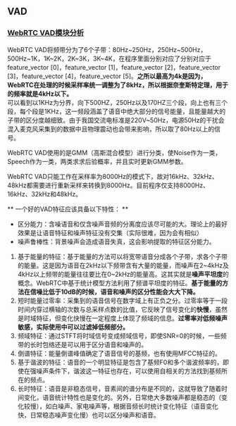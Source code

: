 ## VAD  
### [WebRTC VAD模块分析](http://www.yushuai.xyz/2019/07/15/4404.html)    
WebRTC VAD将频带分为了6个子带：80Hz~250Hz，250Hz~500Hz，500Hz~1K，1K~2K，2K~3K，3K~4K，在程序里面分别对应了分别对应于feature_vector [0]，feature_vector [1]，feature_vector [2]，feature_vector [3]，feature_vector [4]，feature_vector [5]。**之所以最高为4k是因为，WebRTC在处理的时候采样率统一调整为了8kHz，所以根据奈奎斯特定理，用于的频率就是4kHz以下。**  
可以看到以1KHz为分界，向下500HZ，250Hz以及170HZ三个段，向上也有三个段，每个段是1KHz，这一频段涵盖了语音中绝大部分的信号能量，且能量越大的子带的区分度越细致。由于我国交流电标准是220V~50Hz，电源50Hz的干扰会混入麦克风采集到的数据中且物理震动也会带来影响，所以取了80Hz以上的信号。

WebRTC VAD使用的是GMM（高斯混合模型）进行分类，使Noise作为一类，Speech作为一类，两类求求后验概率，并且实时更新GMM参数。

WebRTC VAD只能工作在采样率为8000Hz的模式下，故对16kHz、32kHz、48kHz都需要进行重新采样来转换到8000Hz。目前程序仅支持8000Hz、16kHz、32kHz和48kHz。  

** 一个好的VAD特征应该具备以下特性： ** 
 -   区分能力：含噪语音和仅含噪声音频的分离度应该尽可能的大。理论上的最好效果是让语音特征和噪声特征没有交集（实际很难，因为会有相似）
-   噪声鲁棒性：背景噪声会造成语音失真，这会影响提取的特征区分能力。
1.  基于能量的特征：基于能量的方法可以将宽带语音分成各个子带，求各个子带的能量。这是因为语音在2kHz以下频带含有大量的能量，而噪声在2~4kHz及4kHz以上频带的能量往往要比在0~2kHz的能量高。这其实就是**噪声平坦度**的概念。WebRTC中基于统计模型方法利用了频谱平坦度的特征。**基于能量的方法在信噪比低于10dB的时候，语音和噪声的区分性能会大大下降。**
2.  短时能量过零率：采集到的语音信号在数字域上有正负之分。过零率等于一段时间内穿过横轴的次数与总采样点数的比值，它反映了信号变化的**快慢**，虽然是时域特征，但变化快慢在一定程度上体现了频域的信息。**过零率对低频噪声敏感，实际使用中可以过滤掉低频部分。**
3.  频域特征：通过STFT将时域信号变成频域信号，即使SNR=0的时候，一些频带的长时包络还是可以用于区分语音和噪声的。
4.  倒谱特征：能量倒谱峰值确定了语音信号的基频，也有使用MFCC特征的。
5.  基于谐波的特征：语音的一个明显特征是包含了基频F0和多个谐波频率的，即使在强噪声条件下，谐波这一特征也存在，可以使用自相关的方法找到基频所在的频点。
6.  长时特征：语音是非稳态信号，音素间的谱分布是不同的，这就导致了随着时间变化，语音统计特性也是变化的。另外，日常绝大多数噪声都是稳态的（变化较慢），如白噪声、家电噪声等，根据音频长时统计变化特征（语音变化快，日常稳态噪声变化慢）也可以区分噪声和语音。
